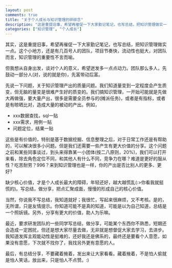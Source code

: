 ```yaml
---
layout: post
comments: true
title: "关于个人成长与知识管理的碎碎念"
description: "这是重提旧事，希望再催促一下大家勤记笔记，也写总结，把知识管理做实一点"
categories: ["知识管理", "个人成长"]
---
```


其实，这是重提旧事，希望再催促一下大家勤记笔记，也写总结，把知识管理做实一点。这个小地方，还是有几百号人的团队，项目节奏快，流动性也挺大，对团队而言，知识管理的重要性不言而喻。

但我想从自身出发，谈对个人的意义，希望迸发多一点点动力。团队那么多人，先鼓动一部分人(对，说的就是你)，先富带动后富。

先说一下问题，关于知识管理产出的质量问题。我们知道量变到一定程度会产生质变，但无脑的量变是很难产生好的质变的。我们搞知识管理，一开始可能就是先做大再做强，要大量产出，很多是需要全员参与的(摊派任务)，或者是有指标，或者是有晾晒比对，造成大量的被动的产出。例如，

- xxx数据查找，sql一贴
- xxx需求，用例一贴
- 问题定位，结果一贴

这些是有价值的，特别是基于数据挖掘、信息整理之后，对于日常工作还是有帮助的，可以解决很多小问题。但是我们还需要一些产生有更大价值的分享。这个问题之前和某些同事谈过，到头来得靠某一小团体(按二八原则，20%)，我们可以打开来看，除去角色定位不同，和其他人有什么不同，竞争力在哪？难道是更好的服从性？吃苦耐劳？996？来到知识管理也是一样，你的产出是否比别人的更多、更好?

缺少核心价值，才是个人成长最大的障碍，年轻还好，越大越慌乱(:>你看我就挺慌的)。写总结，做分享，把点汇聚成面，慢慢的形成自己的核心价值。

当然，你说我不写总结，我知道就好；我很忙，写起来很麻烦，又不考核。是的，无所谓，只是友情提示。你知道可能不是真的知道，可能是以为自己知道，总结是一个照妖镜。另外，分享有更大的价值，助人为乐嘛。

最近，要求研发团队的一些同学写总结，做分享，可能某个东西你不熟悉，短期还会造成一定困扰，但还是想大家尽量去做，无非就是想督促大家去学习，去进步。我知道发挥主观能动性是挺难的，还好我还是佛系的，最终还是要看个人意愿，如果没有意愿，下次就不找你了，我找另外更有意愿的人。

最后，有总结分享，不要藏着掖着，发出来让大家看看。藏着掖着，不是怕人偷就是怕人笑话，放出来，只是怕人不点赞。:)